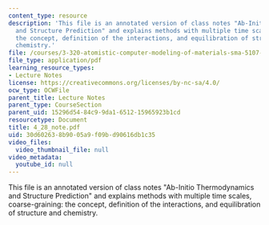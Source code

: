 ```yaml
---
content_type: resource
description: 'This file is an annotated version of class notes "Ab-Initio Thermodynamics
  and Structure Prediction" and explains methods with multiple time scales, coarse-graining:
  the concept, definition of the interactions, and equilibration of structure and
  chemistry.'
file: /courses/3-320-atomistic-computer-modeling-of-materials-sma-5107-spring-2005/30d602638b9005a9f09bd90616db1c35_4_28_note.pdf
file_type: application/pdf
learning_resource_types:
- Lecture Notes
license: https://creativecommons.org/licenses/by-nc-sa/4.0/
ocw_type: OCWFile
parent_title: Lecture Notes
parent_type: CourseSection
parent_uid: 15296d54-84c9-9da1-6512-15965923b1cd
resourcetype: Document
title: 4_28_note.pdf
uid: 30d60263-8b90-05a9-f09b-d90616db1c35
video_files:
  video_thumbnail_file: null
video_metadata:
  youtube_id: null
---
```

This file is an annotated version of class notes "Ab-Initio Thermodynamics and Structure Prediction" and explains methods with multiple time scales, coarse-graining: the concept, definition of the interactions, and equilibration of structure and chemistry.